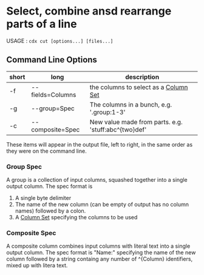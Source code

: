 # Select, combine ansd rearrange parts of a line

USAGE : `cdx cut [options...] [files...]`

## Command Line Options


|short|long|description|
|---|---|---|
|-f|--fields=Columns|the columns to select as a [Column Set](NamedColumns.md)|
|-g|--group=Spec|The columns in a bunch, e.g. '.group:1-3'|
|-c|--composite=Spec|New value made from parts. e.g. 'stuff:abc^{two}def'|

These items will appear in the output file, left to right, in the same order as they were on the command line.

### Group Spec
A group is a collection of input columns, squashed together into a single output column. The spec format is
1. A single byte delimiter
2. The name of the new column (can be empty of output has no column names) followed by a colon.
3. A [Column Set](NamedColumns.md) specifying the columns to be used

### Composite Spec
A composite column combines input columns with literal text into a single output column. The spec format is "Name:" specifying the name of the new column followed by a string containg any number of ^{Column} identifiers, mixed up with litera text.

